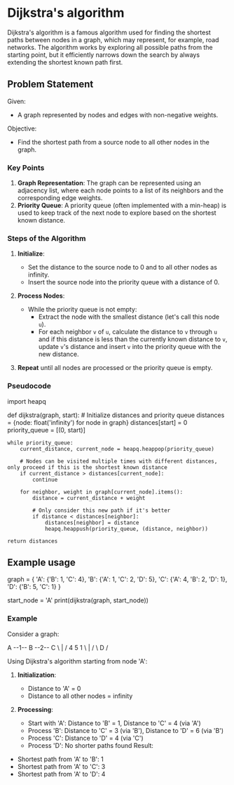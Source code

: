 # Dijkstra's algorithm

Dijkstra's algorithm is a famous algorithm used for finding the shortest paths between nodes in a graph, which may represent, for example, road networks. The algorithm works by exploring all possible paths from the starting point, but it efficiently narrows down the search by always extending the shortest known path first.

## Problem Statement

Given:

- A graph represented by nodes and edges with non-negative weights.

Objective:

- Find the shortest path from a source node to all other nodes in the graph.

### Key Points

1. **Graph Representation**: The graph can be represented using an adjacency list, where each node points to a list of its neighbors and the corresponding edge weights.
2. **Priority Queue**: A priority queue (often implemented with a min-heap) is used to keep track of the next node to explore based on the shortest known distance.

### Steps of the Algorithm

1. **Initialize**:
   - Set the distance to the source node to 0 and to all other nodes as infinity.
   - Insert the source node into the priority queue with a distance of 0.

2. **Process Nodes**:
   - While the priority queue is not empty:
     - Extract the node with the smallest distance (let's call this node `u`).
     - For each neighbor `v` of `u`, calculate the distance to `v` through `u` and if this distance is less than the currently known distance to `v`, update `v`'s distance and insert `v` into the priority queue with the new distance.

3. **Repeat** until all nodes are processed or the priority queue is empty.

### Pseudocode

import heapq

def dijkstra(graph, start):
    # Initialize distances and priority queue
    distances = {node: float('infinity') for node in graph}
    distances[start] = 0
    priority_queue = [(0, start)]

    while priority_queue:
        current_distance, current_node = heapq.heappop(priority_queue)
        
        # Nodes can be visited multiple times with different distances, only proceed if this is the shortest known distance
        if current_distance > distances[current_node]:
            continue
        
        for neighbor, weight in graph[current_node].items():
            distance = current_distance + weight
            
            # Only consider this new path if it's better
            if distance < distances[neighbor]:
                distances[neighbor] = distance
                heapq.heappush(priority_queue, (distance, neighbor))
    
    return distances

## Example usage

graph = {
    'A': {'B': 1, 'C': 4},
    'B': {'A': 1, 'C': 2, 'D': 5},
    'C': {'A': 4, 'B': 2, 'D': 1},
    'D': {'B': 5, 'C': 1}
}

start_node = 'A'
print(dijkstra(graph, start_node))

### Example

Consider a graph:

A --1-- B --2-- C
 \      |      /
  4     5     1
   \    |    /
     \  D  /

Using Dijkstra's algorithm starting from node 'A':

1. **Initialization**:
   - Distance to 'A' = 0
   - Distance to all other nodes = infinity

2. **Processing**:
   - Start with 'A': Distance to 'B' = 1, Distance to 'C' = 4 (via 'A')
   - Process 'B': Distance to 'C' = 3 (via 'B'), Distance to 'D' = 6 (via 'B')
   - Process 'C': Distance to 'D' = 4 (via 'C')
   - Process 'D': No shorter paths found
Result:

- Shortest path from 'A' to 'B': 1
- Shortest path from 'A' to 'C': 3
- Shortest path from 'A' to 'D': 4
